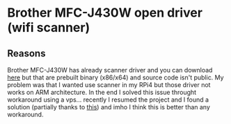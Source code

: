 # Brother MFC-J430W open driver (wifi scanner)

## Reasons

Brother MFC-J430W has already scanner driver and you can download [here](https://support.brother.com/g/b/downloadtop.aspx?c=it&lang=it&prod=mfcj430w_all) but that are prebuilt binary (x86/x64) and source code isn't public. My problem was that I wanted use scanner in my RPi4 but those driver not works on ARM architecture. In the end I solved this issue throught workaround using a vps... recently I resumed the project and I found a solution (partially thanks to [this](https://github.com/davidar/mfc7400c/)) and imho I think this is better than any workaround.
